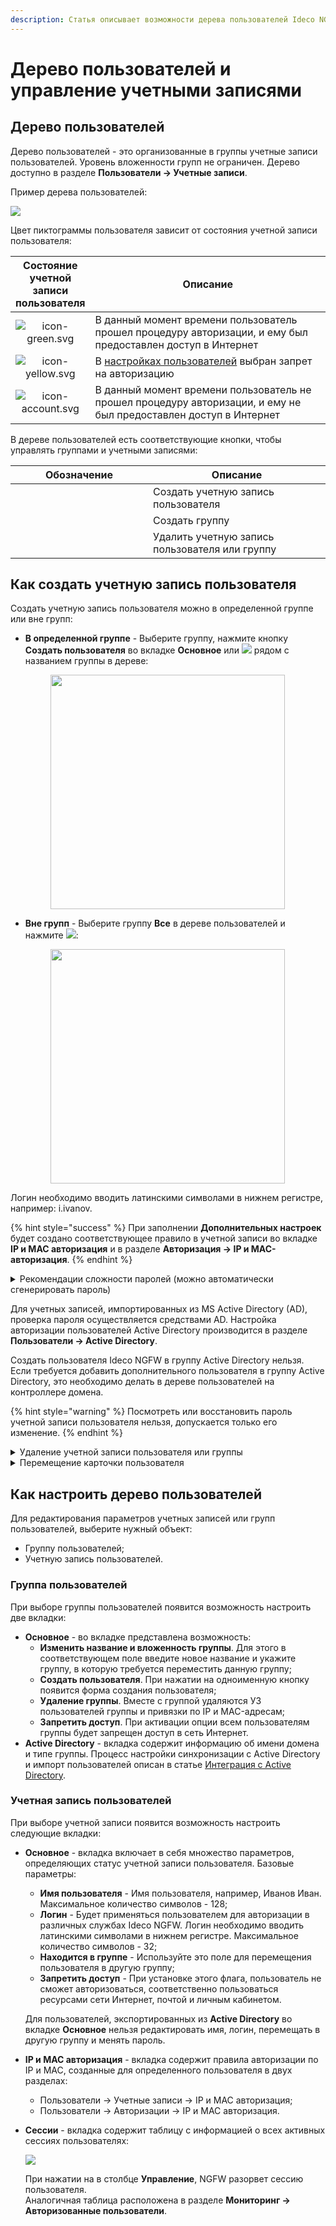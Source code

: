 ```yaml
---
description: Статья описывает возможности дерева пользователей Ideco NGFW VPP.
---
```


# Дерево пользователей и управление учетными записями

## Дерево пользователей

Дерево пользователей - это организованные в группы учетные записи пользователей. Уровень вложенности групп не ограничен. Дерево доступно в разделе **Пользователи -> Учетные записи**.

Пример дерева пользователей:

![](/.gitbook/assets/user-tree.png)

Цвет пиктограммы пользователя зависит от состояния учетной записи пользователя:

<table><thead><tr><th width="75" align="center">Состояние учетной записи пользователя</th><th>Описание</th></tr></thead><tbody><tr><td align="center"><img src="/.gitbook/assets/icon-green.svg" alt="icon-green.svg"></td><td>В данный момент времени пользователь прошел процедуру авторизации, и ему был предоставлен доступ в Интернет</td></tr><tr><td align="center"><img src="/.gitbook/assets/icon-yellow.svg" alt="icon-yellow.svg"></td><td>В <a href="customization-of-users.md">настройках пользователей</a> выбран запрет на авторизацию</td></tr><tr><td align="center"><img src="/.gitbook/assets/icon-account.svg" alt="icon-account.svg"></td><td>В данный момент времени пользователь не прошел процедуру авторизации, и ему не был предоставлен доступ в Интернет</td></tr></tbody></table>

В дереве пользователей есть соответствующие кнопки, чтобы управлять группами и учетными записями:

<table><thead><tr><th width="204" align="center">Обозначение</th><th>Описание</th></tr></thead><tbody><tr><td align="center"><img src="/.gitbook/assets/icon-add-user.svg" alt=""></td><td>Создать учетную запись пользователя</td></tr><tr><td align="center"><img src="/.gitbook/assets/icon-folder.svg" alt=""></td><td>Создать группу</td></tr><tr><td align="center"><img src="/.gitbook/assets/icon-delete.svg" alt=""></td><td>Удалить учетную запись пользователя или группу</td></tr></tbody></table>

## Как создать учетную запись пользователя

Создать учетную запись пользователя можно в определенной группе или вне групп:

*   **В определенной группе** - Выберите группу, нажмите кнопку **Создать пользователя** во вкладке **Основное** или ![](/.gitbook/assets/icon-add-user.svg) рядом с названием группы в дереве:&#x20;

    <div align="left">

    <figure><img src="/.gitbook/assets/user-tree.gif" alt="" width="375"><figcaption></figcaption></figure>

    </div>
*   **Вне групп** - Выберите группу **Все** в дереве пользователей и нажмите ![](/.gitbook/assets/icon-add-user.svg):&#x20;

    <div align="left">

    <figure><img src="/.gitbook/assets/user-tree1.gif" alt="" width="375"><figcaption></figcaption></figure>

    </div>

Логин необходимо вводить латинскими символами в нижнем регистре, например: i.ivanov.

{% hint style="success" %}
При заполнении **Дополнительных настроек** будет создано соответствующее правило в учетной записи во вкладке **IP и MAC авторизация** и в разделе **Авторизация -> IP и MAC-авторизация**.
{% endhint %}

<details>

<summary>Рекомендации сложности паролей (можно автоматически сгенерировать пароль)</summary>

* минимальная длина - 12 символов;
* использование строчных и заглавных латинских символов;
* использование цифр и специальных символов.

</details>

Для учетных записей, импортированных из MS Active Directory (AD), проверка пароля осуществляется средствами AD. Настройка авторизации пользователей Active Directory производится в разделе **Пользователи -> Active Directory**.

Создать пользователя Ideco NGFW в группу Active Directory нельзя. Если требуется добавить дополнительного пользователя в группу Active Directory, это необходимо делать в дереве пользователей на контроллере домена.

{% hint style="warning" %}
Посмотреть или восстановить пароль учетной записи пользователя нельзя, допускается только его изменение.
{% endhint %}

<details>

<summary>Удаление учетной записи пользователя или группы</summary>

Для удаления учетной записи пользователя необходимо навести курсор на пользователя и нажать на соответствующий элемент управления. Также можно выбрать нужного вам пользователя и нажать на кнопку **Удалить** на вкладке **Основное**.

<img src="/.gitbook/assets/user-tree3.gif" alt="" data-size="original">

Удаление группы осуществляется аналогичным образом.

</details>

<details>

<summary>Перемещение карточки пользователя</summary>

Чтобы переместить учетную запись пользователя в другую группу, выделите этого пользователя и на вкладке **Основное** найдите поле **Находится в группе**. Из выпадающего списка выберите группу, в которую надо переместить пользователя, и нажмите на кнопку **Сохранить**.

<img src="/.gitbook/assets/user-tree4.gif" alt="" data-size="original">

</details>

## Как настроить дерево пользователей

Для редактирования параметров учетных записей или групп пользователей, выберите нужный объект:

* Группу пользователей;
* Учетную запись пользователей.

### Группа пользователей

При выборе группы пользователей появится возможность настроить две вкладки:

* **Основное** - во вкладке представлена возможность:
  * **Изменить название и вложенность группы**. Для этого в соответствующем поле введите новое название и укажите группу, в которую требуется переместить данную группу;
  * **Создать пользователя**. При нажатии на одноименную кнопку появится форма создания пользователя;
  * **Удаление группы**. Вместе с группой удаляются УЗ пользователей группы и привязки по IP и MAC-адресам;
  * **Запретить доступ**. При активации опции всем пользователям группы будет запрещен доступ в сеть Интернет.
* **Active Directory** - вкладка содержит информацию об имени домена и типе группы. Процесс настройки синхронизации с Active Directory и импорт пользователей описан в статье [Интеграция с Active Directory](/settings/users/active-directory/README.md).

### Учетная запись пользователей

При выборе учетной записи появится возможность настроить следующие вкладки:

*   **Основное** - вкладка включает в себя множество параметров, определяющих статус учетной записи пользователя. Базовые параметры:

    * **Имя пользователя** - Имя пользователя, например, Иванов Иван. Максимальное количество символов - 128;
    * **Логин** - Будет применяться пользователем для авторизации в различных службах Ideco NGFW. Логин необходимо вводить латинскими символами в нижнем регистре. Максимальное количество символов - 32;
    * **Находится в группе** - Используйте это поле для перемещения пользователя в другую группу;
    * **Запретить доступ** - При установке этого флага, пользователь не сможет авторизоваться, соответственно пользоваться ресурсами сети Интернет, почтой и личным кабинетом.

    Для пользователей, экспортированных из **Active Directory** во вкладке **Основное** нельзя редактировать имя, логин, перемещать в другую группу и менять пароль.
* **IP и MAC авторизация** - вкладка содержит правила авторизации по IP и MAC, созданные для определенного пользователя в двух разделах:
  * Пользователи -> Учетные записи -> IP и MAC авторизация;
  * Пользователи -> Авторизации -> IP и MAC авторизация.
*   **Сессии** - вкладка содержит таблицу с информацией о всех активных сессиях пользователях:

    ![](/.gitbook/assets/user-tree1.png)

    При нажатии на в столбце **Управление**, NGFW разорвет сессию пользователя.\
    Аналогичная таблица расположена в разделе **Мониторинг -> Авторизованные пользователи**.

